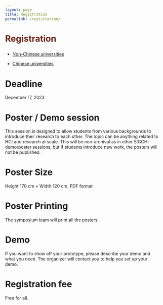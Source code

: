 ```yaml
---
layout: page
title: Registration
permalink: /registration/
---
```


<div class="section-title">
    <h1 class="custom-h1">Registration</h1>
</div>

- [Non-Chinese universities](/registration/system_non/)

- [Chinese universities](/registration/system/)

# Deadline
December 17, 2023

# Poster / Demo session
This session is designed to allow students from various backgrounds to introduce their research to each other.
The topic can be anything related to HCI and research at scale. This will be non-archival as in other SIGCHI demo/poster sessions, but if students introduce new work, the posters will not be published.

# Poster Size
Height 170 cm × Width 120 cm, PDF format

# Poster Printing
The symposium team will print all the posters.

# Demo
If you want to show off your prototype, please describe your demo and what you need. The organizer will contact you to help you set up your demo.

# Registration fee
Free for all.


<style>
/* 如果你想让每个标题在一个特定的区域或者容器中居中，你也可以使用 .section-title 类： */
.section-title {
    text-align: center; /* 这会使容器内的所有元素居中 */
}

.custom-h1 {
    font-size: 2em; /* 或其他你需要的大小 */
    font-weight: bold; /* 使文本加粗 */
    color: #6f2316; /* 设置文本颜色为红色 */
    text-align: left; /* 居中文本 */
    margin: 0; /* 移除默认的边距 */
    padding: 10px 0; /* 可选：添加一些上下填充 */
}

.section-content-left {
    color: black; /* 设置文本颜色为黑色 */
    text-align: left; /* 居中文本 */
    margin: 0; /* 移除默认的边距 */
    padding: 10px 0; /* 可选：添加一些上下填充 */
    font-size: 1.5em; /* 设置字体大小，根据需要调整 */
}
</style>
